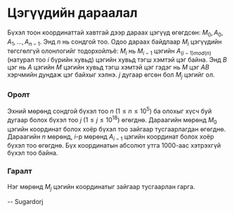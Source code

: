 Цэгүүдийн дараалал
==================
Бүхэл тоон координаттай хавтгай дээр дараах цэгүүд ѳгѳгдсѳн: $M_0, A_0, A_1, ... , A_{n - 1}$.
Энд $n$ нь сондгой тоо. Одоо дараах байдлаар $M_i$ цэгүүдийн тѳгсгѳлгүй
олонлогийг тодорхойлъё: $M_i$ нь $M_{i-1}$ цэгийн $A_{(i-1)mod(n)}$
(натурал тоо $i$ бүрийн хувьд) цэгийн хувьд тэгш хэмтэй цэг байна. Энд $B$ цэг
нь $A$ цэгийн $M$ цэгийн хувьд тэгш хэмтэй цэг гэдэг нь $M$ цэг $AB$ хэрчмийн
дундаж цэг байхыг хэлнэ. $j$ дугаар ѳгсѳн бол $M_j$ цэгийг ол.


### Оролт
Эхний мѳрѳнд сондгой бүхэл тоо $n$  ($1 ≤ n ≤ 10^5$) ба олохыг хүсч буй дугаар
болох бүхэл тоо $j$ ($1 ≤ j ≤ 10^{18}$) ѳгѳгднѳ. Дараагийн мѳрѳнд $M_0$ цэгийн
координат болох хоёр бүхэл тоо зайгаар тусгаарлагдан ѳгѳгднѳ. Дараагийн $n$
мѳрѳнд, $i$-р мѳрѳнд $A_{i-1}$ цэгийн координат болох хоёр бүхэл тоо ѳгѳгднѳ.
Бүх координатын абсолют утга $1000$-аас хэтрэхгүй бүхэл тоо байна.


### Гаралт
Нэг мѳрѳнд $M_j$ цэгийн координатыг зайгаар тусгаарлан гарга.

-- Sugardorj
